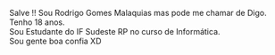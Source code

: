 Salve !! Sou Rodrigo Gomes Malaquias mas pode me chamar de Digo. <br>
Tenho 18 anos. <br>
Sou Estudante do IF Sudeste RP no curso de Informática.<br>
Sou gente boa confia XD
